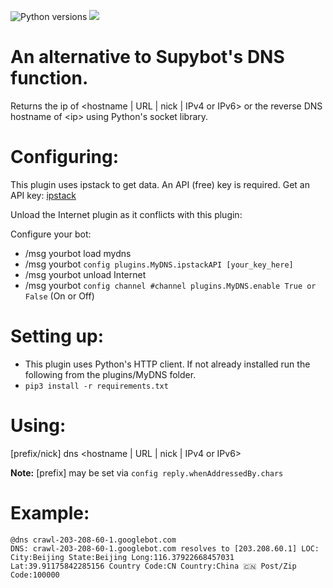 ![Python versions](https://img.shields.io/badge/Python-version-blue) ![](https://img.shields.io/badge/3.5%2C%203.6%2C%203.7%2C%203.8%2C%203.9-blue.svg)

# An alternative to Supybot's DNS function.
Returns the ip of <hostname | URL | nick | IPv4 or IPv6> or the reverse DNS hostname of \<ip\> using Python's socket library.

Configuring:
===========

This plugin uses ipstack to get data. An API (free) key is required.
Get an API key: [ipstack](https://ipstack.com/)

Unload the Internet plugin as it conflicts with this plugin:

Configure your bot:

* /msg yourbot load mydns
* /msg yourbot `config plugins.MyDNS.ipstackAPI [your_key_here]`
* /msg yourbot unload Internet
* /msg yourbot `config channel #channel plugins.MyDNS.enable True or False` (On or Off)

Setting up:
==========

* This plugin uses Python's HTTP client. If not already installed run the following from the plugins/MyDNS folder.
* `pip3 install -r requirements.txt`

Using:
=====

[prefix/nick] dns <hostname | URL | nick | IPv4 or IPv6>

**Note:** [prefix] may be set via `config reply.whenAddressedBy.chars`

Example:
========

`@dns crawl-203-208-60-1.googlebot.com`\
`DNS: crawl-203-208-60-1.googlebot.com resolves to [203.208.60.1] LOC: City:Beijing State:Beijing Long:116.37922668457031 Lat:39.91175842285156 Country Code:CN Country:China 🇨🇳 Post/Zip Code:100000`
